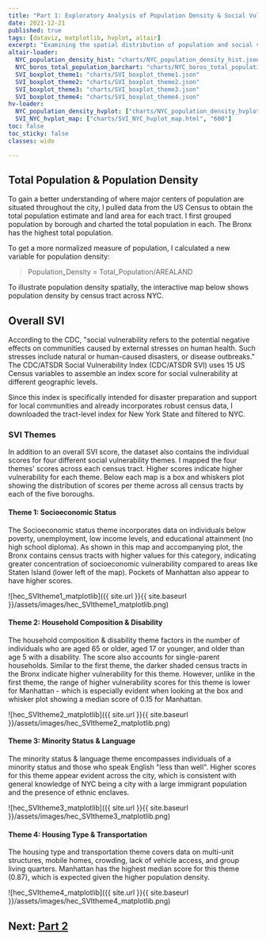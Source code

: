 ```yaml
---
title: "Part 1: Exploratory Analysis of Population Density & Social Vulnerability"
date: 2021-12-21
published: true
tags: [dataviz, matplotlib, hvplot, altair]
excerpt: "Examining the spatial distribution of population and social vulnerability-related variables in NYC."
altair-loader:
  NYC_population_density_hist: "charts/NYC_population_density_hist.json"
  NYC_boros_total_population_barchart: "charts/NYC_boros_total_population_barchart.json"
  SVI_boxplot_theme1: "charts/SVI_boxplot_theme1.json"
  SVI_boxplot_theme2: "charts/SVI_boxplot_theme2.json"
  SVI_boxplot_theme3: "charts/SVI_boxplot_theme3.json"
  SVI_boxplot_theme4: "charts/SVI_boxplot_theme4.json"
hv-loader:
  NYC_population_density_hvplot: ["charts/NYC_population_density_hvplot.html", "800", "800"]
  SVI_NYC_hvplot_map: ["charts/SVI_NYC_hvplot_map.html", "600"]
toc: false
toc_sticky: false
classes: wide

---
```


## Total Population & Population Density
To gain a better understanding of where major centers of population are situated throughout the city, I pulled data from the US Census to obtain the total population estimate and land area for each tract. I first grouped population by borough and charted the total population in each. The Bronx has the highest total population.

<div id="NYC_boros_total_population_barchart"></div>

To get a more normalized measure of population, I calculated a new variable for population density:
>Population_Density = Total_Population/AREALAND

<div id="NYC_population_density_hist"></div>

To illustrate population density spatially, the interactive map below shows population density by census tract across NYC.

<div id="NYC_population_density_hvplot"></div>

## Overall SVI
According to the CDC, "social vulnerability refers to the potential negative effects on communities caused by external stresses on
human health. Such stresses include natural or human-caused disasters, or disease outbreaks." The CDC/ATSDR Social Vulnerability Index (CDC/ATSDR SVI) uses 15 US Census variables to assemble an index score for social vulnerability at different geographic levels. 

Since this index is specifically intended for disaster preparation and support for local communities and already incorporates robust census data, 
I downloaded the tract-level index for New York State and filtered to NYC. 
<div id="SVI_NYC_hvplot_map"></div>

### SVI Themes
In addition to an overall SVI score, the dataset also contains the individual scores for four different social vulnerability themes. I mapped the four themes' scores across each census tract. Higher scores indicate higher vulnerability for each theme. Below each map is a box and whiskers plot showing the distribution of scores per theme across all census tracts by each of the five boroughs.

#### Theme 1: Socioeconomic Status
The Socioeconomic status theme incorporates data on individuals below poverty, unemployment, low income levels, and educational attainment (no high school diploma). As shown in this map and accompanying plot, the Bronx contains census tracts with higher values for this category, indicating greater concentration of socioeconomic vulnerability compared to areas like Staten Island (lower left of the map). Pockets of Manhattan also appear to have higher scores.

![hec_SVItheme1_matplotlib]({{ site.url }}{{ site.baseurl }}/assets/images/hec_SVItheme1_matplotlib.png)
<div id="SVI_boxplot_theme1"></div>

#### Theme 2: Household Composition & Disability
The household composition & disability theme factors in the number of individuals who are aged 65 or older, aged 17 or younger, and older than age 5 with a disability. The score also accounts for single-parent households. Similar to the first theme, the darker shaded census tracts in the Bronx indicate higher vulnerability for this theme. However, unlike in the first theme, the range of higher vulnerability scores for this theme is lower for Manhattan - which is especially evident when looking at the box and whisker plot showing a median score of 0.15 for Manhattan.

![hec_SVItheme2_matplotlib]({{ site.url }}{{ site.baseurl }}/assets/images/hec_SVItheme2_matplotlib.png)
<div id="SVI_boxplot_theme2"></div>

#### Theme 3: Minority Status & Language
The minority status & language theme encompasses individuals of a minority status and those who speak English "less than well". Higher scores for this theme appear evident across the city, which is consistent with general knowledge of NYC being a city with a large immigrant population and the presence of ethnic enclaves.

![hec_SVItheme3_matplotlib]({{ site.url }}{{ site.baseurl }}/assets/images/hec_SVItheme3_matplotlib.png)
<div id="SVI_boxplot_theme3"></div>

#### Theme 4: Housing Type & Transportation
The housing type and transportation theme covers data on multi-unit structures, mobile homes, crowding, lack of vehicle access, and group living quarters. Manhattan has the highest median score for this theme (0.87), which is expected given the higher population density. 

![hec_SVItheme4_matplotlib]({{ site.url }}{{ site.baseurl }}/assets/images/hec_SVItheme4_matplotlib.png)
<div id="SVI_boxplot_theme4"></div>

## Next: [Part 2](https://jennaepstein.github.io/MUSA550-finalproject/part2-accessibility-to-centers/)